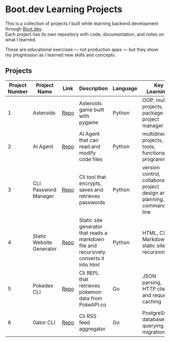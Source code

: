 # Boot.dev Learning Projects

This is a collection of projects I built while learning backend development through [Boot.dev](https://boot.dev).  
Each project has its own repository with code, documentation, and notes on what I learned.

These are educational exercises — not production apps — but they show my progression as I learned new skills and concepts.

## Projects

Project Number| Project Name | Link | Description | Language | Key Learnings |
|-------------|---------|------|-------------|---------|---------------|
| 1 | Asteroids | [Repo](https://github.com/ManoloEsS/asteroids) | Asteroids game built with pygame | Python | OOP, multifile projects, uv package and project manager |
| 2 | AI Agent | [Repo](https://github.com/ManoloEsS/ai_agent) | AI Agent that can read and modify code files | Python | multidirectory projects, AI tools, functional programming |
| 3 | CLI Password Manager | [Repo](https://github.com/ManoloEsS/cli-password-manager) | Cli tool that encrypts, saves and retrieves passwords | Python | version control, collaboration, project design and planning, command line |
| 4 | Static Website Generator | [Repo](https://github.com/ManoloEsS/my_static_website) | Static site generator that reads a markdown file and recursively converts it into html | Python | HTML, CSS, Markdown, static sites, recursion|
| 5 | Pokedex CLI | [Repo](https://github.com/ManoloEsS/pokedex) | Cli REPL that retrieves pokemon data from PokeAPI.co  | Go | JSON parsing, HTTP clients and requests, caching |
| 6 | Gator CLI  | [Repo](https://github.com/ManoloEsS/gator_cli) | Cli RSS feed aggregator | Go | PostgreSQL databases, querying and migrations |


